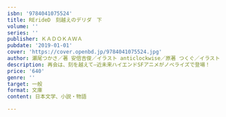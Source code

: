 ```yaml
---
isbn: '9784041075524'
title: RErideD　刻越えのデリダ　下
volume: ''
series: ''
publisher: ＫＡＤＯＫＡＷＡ
pubdate: '2019-01-01'
cover: 'https://cover.openbd.jp/9784041075524.jpg'
author: 瀬尾つかさ／著 安倍吉俊／イラスト anticlockwise／原著 つくぐ／イラスト
description: 再会は、刻を越えて―近未来ハイエンドSFアニメがノベライズで登場！
price: '640'
genre: ''
target: 一般
format: 文庫
content: 日本文学、小説・物語

---
```

